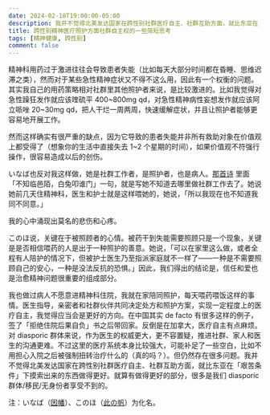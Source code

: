 ```yaml
---
date: 2024-02-18T19:00:00-05:00
description: 我并不觉得北美发达国家在跨性别社群医疗自主、社群互助方面，就比东亚在「艰苦条件」下摸索出来的东西做得更好。就算有做得更好的部分，很多是我们 diasporic 群体/移民/无身份者享受不到的。
title: 跨性别精神医疗照护方面社群自主权的一些简短思考
tags: [精神健康, 跨性别]
comment: false
---
```


精神科用药过于激进往往会导致患者失能（比如每天大部分时间都在昏睡、思维迟滞之类），然而对于某些急性精神症状又不得不这么用，因此有一个权衡的问题。其实我自己的用药策略相对社群里其他照护者来说，是比较激进的。比如我觉得对急性躁狂发作就应该喹硫平 400~800mg qd，对急性精神病性妄想发作就应该阿立哌唑 20~30mg qd，把人干烂一周两周，快速缓解症状，并且让照护者能够更容易地开展工作。

然而这样确实有很严重的缺点，因为它导致的患者失能并非所有救助对象在价值观上都受得了（想象你的生活中直接失去 1~2 个星期的时间），如果价值观不符强行操作，很容易造成以后的创伤。

いなば也反对我这样做，她是社群工作者，是照护者，也是病人。[那首诗](https://kazv.moe/notice/Ae0EKc8yUGQ4xyKhyC) 里面「不知临邑陌，白兔叩谁门」一句，就是写她不知道去哪里做社群工作去了。她说她前几天住精神科，医生和护士就是这样喂她的，她说，「所以我现在也不知道我同不同意。」

我的心中涌现出莫名的悲伤和心疼。

このほ说，关键在于被照顾者的心情。被药干到失能需要照顾只是一个现象，关键是是否相信喂药的人是出于一种照护的善意。她说，「可以在家里这么做，或者全程有人陪护的情况下，但被护士医生乃至指派家庭就不一样了——一种是不需要照顾自己的安心，一种是没法反抗的恐惧。」因此，我们得出的结论是，信任和爱也是治愈精神问题很重要的组成部分。

我也做过病人不愿意进精神科住院，我就在家陪同照护，每天喂药喂饭这样的事情。医生指导，亲密者和社群伙伴共同决定处方和照护方案，实现一定程度上的医疗自主，我觉得应当会是更好的方向。在中国其实 de facto 有很多这样的例子，签了「拒绝住院后果自负」书之后带回家。反倒是在加拿大，医疗自主有点麻烦。对 diasporic 群体来说，作为医生的权威更大，更不容置疑，推进社群、家人和医生的沟通更难。不过这里的医疗系统本身比较强大，可能补足了一些空白，比如不用担心入院之后被强制扭转治疗什么的（真的吗？）。但仍然存在很多问题。我并不觉得北美发达国家在跨性别社群医疗自主、社群互助方面，就比东亚在「艰苦条件」下摸索出来的东西做得更好。就算有做得更好的部分，很多是我们 diasporic 群体/移民/无身份者享受不到的。

注：いなば（[因幡](https://stblog.penclub.club/posts/CornerOfTheWorld/)）、このほ（[此の帆](https://kazv.moe/notice/AeA0CgERwnCrYGodrU)）为化名。
